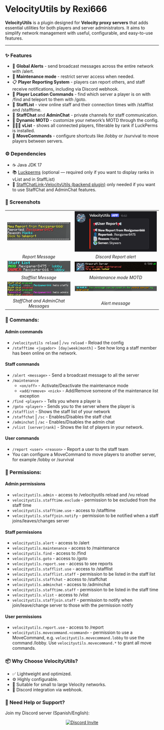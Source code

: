 # VelocityUtils by Rexi666

**VelocityUtils** is a plugin designed for **Velocity proxy servers** that adds essential utilities for both players and server administrators. It aims to simplify network management with useful, configurable, and easy-to-use features.

---

### ✨ Features
- 📣 **Global Alerts** - send broadcast messages across the entire network with /alert.
- 🔧 **Maintenance mode** - restrict server access when needed.
- 📋 **Player Reporting System** - players can report others, and staff receive notifications, including via Discord webhook.
- 🧭 **Player Location Commands** - find which server a player is on with /find and teleport to them with /goto.
- 👥 **StaffList** - view online staff and their connection times with /stafflist and /stafftime.
- 🔐 **StaffChat** and **AdminChat** - private channels for staff communication.
- 📜 **Dynamic MOTD** - customize your network’s MOTD through the config.
- 🧑‍🤝‍🧑 **vList** - shows all connected players, filterable by rank if LuckPerms is installed.
- 🚪 **MoveCommands** - configure shortcuts like /lobby or /survival to move players between servers.

### ⚙️ Dependencies
- ☕ Java JDK 17
- 📚 [Luckperms](https://luckperms.net/download) (optional — required only if you want to display ranks in vList and in StaffList)
- 🔁 [StaffChatLink-VelocityUtils (backend plugin)](https://github.com/Rexi666/StaffChatLink-VelocityUtils/releases/latest) only needed if you want to use StaffChat and AdminChat features.

### 📸 Screenshots
|                                                                                                                  |                         |
|:----------------------------------------------------------------------------------------------------------------:| :--------------------------------------: |
|       ![](https://raw.githubusercontent.com/Rexi666/VelocityUtils/refs/heads/main/Wiki/Images/report.png)        | ![](https://raw.githubusercontent.com/Rexi666/VelocityUtils/refs/heads/main/Wiki/Images/report_discord.png) | 
|                                                 *Report Message*                                                 | *Discord Report alert* | 
|      ![](https://raw.githubusercontent.com/Rexi666/VelocityUtils/refs/heads/main/Wiki/Images/stafflist.png)      | ![](https://raw.githubusercontent.com/Rexi666/VelocityUtils/refs/heads/main/Wiki/Images/maintenance.png) | 
|                                               *Stafflist Message*                                                | *Maintenance mode MOTD* |
| ![](https://raw.githubusercontent.com/Rexi666/VelocityUtils/refs/heads/main/Wiki/Images/staffchat_adminchat.png) | ![](https://raw.githubusercontent.com/Rexi666/VelocityUtils/refs/heads/main/Wiki/Images/alert.png) |
|                                        *StaffChat and AdminChat Messages*                                        | *Alert message* |

### 🧪 Commands:
#### Admin commands
- `/velocityutils reload` | `/vu reload` - Reload the config
- `/stafftime <jugador> [day|week|month]` - See how long a staff member has been online on the network.
#### Staff commands
- `/alert <message>` - Send a broadcast message to all the server
- `/maintenance`
  - `<on/off>` - Activate/Deactivate the maintenance mode
  - `<add/remove> <nick>` - Add/Remove someone of the maintenance list exception
- `/find <player>` - Tells you where a player is
- `/goto <player>` - Sends you to the server where the player is
- `/stafflist` - Shows the staff list of your network
- `/staffchat` | `/sc` - Enables/Disables the staff chat
- `/adminchat` | `/ac` - Enables/Disables the admin chat
- `/vlist [server|rank]` - Shows the list of players in your network.
#### User commands
- `/report <user> <reason>` - Report a user to the staff team
- You can configure a MoveCommand to move players to another server, for example /lobby or /survival

### 🔐 Permissions:
#### Admin permissions
- `velocityutils.admin` - access to /velocityutils reload and /vu reload
- `velocityutils.stafftime.exclude` - permission to be excluded from the staff time
- `velocityutils.stafftime.use` - access to /stafftime
- `velocityutils.staffjoin.notify` - permission to be notified when a staff joins/leaves/changes server
#### Staff permissions
- `velocityutils.alert` - access to /alert
- `velocityutils.maintenance` - access to /maintenance
- `velocityutils.find` - access to /find
- `velocityutils.goto` - access to /goto
- `velocityutils.report.see` - access to see reports
- `velocityutils.stafflist.use` - access to /stafflist
- `velocityutils.stafflist.staff` - permission to be listed in the staff list
- `velocityutils.staffchat` - access to /staffchat
- `velocityutils.adminchat` - access to /adminchat
- `velocityutils.stafftime.staff` - permission to be listed in the staff time
- `velocityutils.vlist` - access to /vlist
- `velocityutils.staffjoin.staff` - permission to notify when join/leave/change server to those with the permission notify
#### User permissions
- `velocityutils.report.use` - access to /report
- `velocityutils.movecommand.<command>` - permission to use a MoveCommand, e.g. `velocityutils.movecommand.lobby` to use the command /lobby. Use `velocityutils.movecommand.*` to grant all move commands.

### 📦 Why Choose VelocityUtils?
- ✅ Lightweight and optimized.
- ⚙️ Highly configurable.
- 🧠 Suitable for small to large Velocity networks.
- 🔗 Discord integration via webhook.

### 💬 Need Help or Support?
Join my Discord server (Spanish/English):
<p align="center">
  <a href="https://discord.com/invite/a3zkKtrjTr">
    <img src="https://discordapp.com/api/guilds/1025688556779360266/widget.png?style=banner3" alt="Discord Invite"/>
  </a>
</p>